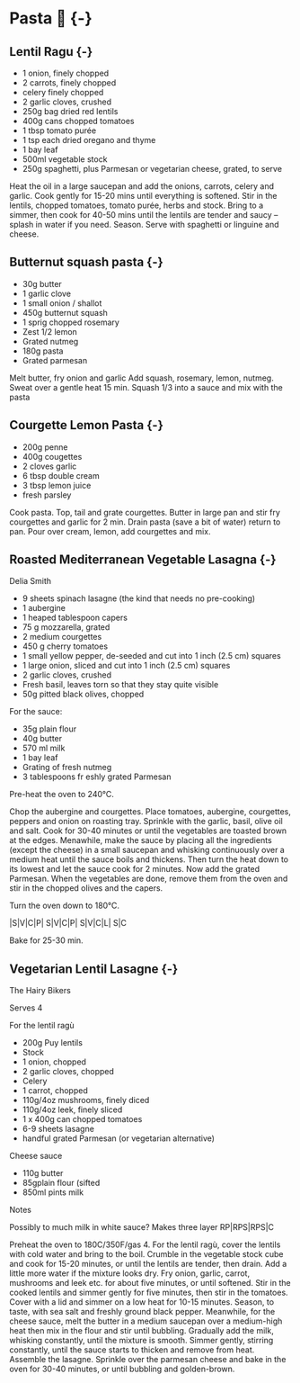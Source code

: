 # Pasta 🍝 {-}

## Lentil Ragu {-}

* 1 onion, finely chopped
* 2 carrots, finely chopped
* celery finely chopped
* 2 garlic cloves, crushed
* 250g bag dried red lentils
* 400g cans chopped tomatoes
* 1 tbsp tomato purée
* 1 tsp each dried oregano and thyme
* 1 bay leaf
* 500ml vegetable stock
* 250g spaghetti, plus Parmesan or vegetarian cheese, grated, to serve

Heat the oil in a large saucepan and add the onions, carrots, celery and garlic. Cook gently for 15-20 mins until everything is softened.
Stir in the lentils, chopped tomatoes, tomato purée, herbs and stock. Bring to a simmer, then cook for 40-50 mins until the lentils are tender and saucy – splash in water if you need. Season.
Serve with spaghetti or linguine and cheese.

## Butternut squash pasta {-}

* 30g butter
* 1 garlic clove
* 1 small onion / shallot
* 450g butternut squash
* 1 sprig chopped rosemary
* Zest 1/2 lemon
* Grated nutmeg
* 180g pasta
* Grated parmesan

Melt butter, fry onion and garlic
Add squash, rosemary, lemon, nutmeg. Sweat over a gentle heat 15 min.
Squash 1/3 into a sauce and mix with the pasta


## Courgette Lemon Pasta {-}

* 200g penne
* 400g cougettes
* 2 cloves garlic
* 6 tbsp double cream
* 3 tbsp lemon juice
* fresh parsley

Cook pasta.
Top, tail and grate courgettes.
Butter in large pan and stir fry courgettes and garlic for 2 min.
Drain pasta (save a bit of water) return to pan. Pour over cream, lemon, add courgettes and mix.

## Roasted Mediterranean Vegetable Lasagna {-}
Delia Smith

* 9 sheets spinach lasagne (the kind that needs no pre-cooking)
* 1 aubergine
* 1 heaped tablespoon capers
* 75 g mozzarella, grated
* 2 medium courgettes
* 450 g cherry tomatoes
* 1 small yellow pepper, de-seeded and cut into 1 inch (2.5 cm) squares
* 1 large onion, sliced and cut into 1 inch (2.5 cm) squares
* 2 garlic cloves, crushed
* Fresh basil, leaves torn so that they stay quite visible
* 50g pitted black olives, chopped

For the sauce:
* 35g plain flour
* 40g butter
* 570 ml milk
* 1 bay leaf
* Grating of fresh nutmeg
* 3 tablespoons fr eshly grated Parmesan 

Pre-heat the oven to 240°C.

Chop the aubergine and courgettes.
Place tomatoes, aubergine, courgettes, peppers and onion on roasting tray.
Sprinkle with the garlic, basil, olive oil and salt.
Cook for 30-40 minutes or until the vegetables are toasted brown at the edges.
Menawhile, make the sauce by placing all the ingredients (except the cheese) in a small saucepan and whisking continuously over a medium heat until the sauce boils and thickens.
Then turn the heat down to its lowest and let the sauce cook for 2 minutes. Now add the grated Parmesan.
When the vegetables are done, remove them from the oven and stir in the chopped olives and the capers.

Turn the oven down to 180°C.

|S|V|C|P| S|V|C|P| S|V|C|L| S|C

Bake for 25-30 min.


## Vegetarian Lentil Lasagne {-}
The Hairy Bikers

Serves 4

For the lentil ragù

* 200g Puy lentils
* Stock
* 1 onion, chopped
* 2 garlic cloves, chopped
* Celery
* 1 carrot, chopped
* 110g/4oz mushrooms, finely diced
* 110g/4oz leek, finely sliced
* 1 x 400g can chopped tomatoes
* 6-9 sheets lasagne
* handful grated Parmesan (or vegetarian alternative)

Cheese sauce

* 110g butter
* 85gplain flour (sifted
* 850ml pints milk

Notes

Possibly to much milk in white sauce?
Makes three layer RP|RPS|RPS|C

Preheat the oven to 180C/350F/gas 4.
For the lentil ragù, cover the lentils with cold water and bring to the boil. Crumble in the vegetable stock cube and cook for 15-20 minutes, or until the lentils are tender, then drain. Add a little more water if the mixture looks dry.
Fry onion, garlic, carrot, mushrooms and leek etc. for about five minutes, or until softened.
Stir in the cooked lentils and simmer gently for five minutes, then stir in the tomatoes. Cover with a lid and simmer on a low heat for 10-15 minutes. Season, to taste, with sea salt and freshly ground black pepper.
Meanwhile, for the cheese sauce, melt the butter in a medium saucepan over a medium-high heat then mix in the flour and stir until bubbling. Gradually add the milk, whisking constantly, until the mixture is smooth.
Simmer gently, stirring constantly, until the sauce starts to thicken and remove from heat.
Assemble the lasagne. Sprinkle over the parmesan cheese and bake in the oven for 30-40 minutes, or until bubbling and golden-brown.
